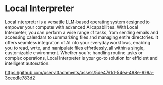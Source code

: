# Local Interpreter

Local Interpreter is a versatile LLM-based operating system designed to empower your computer with advanced AI capabilities. With Local Interpreter, you can perform a wide range of tasks, from sending emails and accessing calendars to summarizing files and managing entire directories. It offers seamless integration of AI into your everyday workflows, enabling you to read, write, and manipulate files effortlessly, all within a single, customizable environment. Whether you're handling routine tasks or complex operations, Local Interpreter is your go-to solution for efficient and intelligent automation.

https://github.com/user-attachments/assets/5de4761d-54ea-498e-999a-3ceed1e783d2


